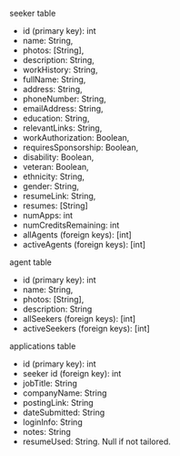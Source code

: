 seeker table

- id (primary key): int
- name: String,
- photos: [String],
- description: String,
- workHistory: String,
- fullName: String,
- address: String,
- phoneNumber: String,
- emailAddress: String,
- education: String,
- relevantLinks: String,
- workAuthorization: Boolean,
- requiresSponsorship: Boolean,
- disability: Boolean,
- veteran: Boolean,
- ethnicity: String,
- gender: String,
- resumeLink: String,
- resumes: [String]
- numApps: int
- numCreditsRemaining: int
- allAgents (foreign keys): [int]
- activeAgents (foreign keys): [int]

agent table

- id (primary key): int
- name: String,
- photos: [String],
- description: String
- allSeekers (foreign keys): [int]
- activeSeekers (foreign keys): [int]

applications table

- id (primary key): int
- seeker id (foreign key): int
- jobTitle: String
- companyName: String
- postingLink: String
- dateSubmitted: String
- loginInfo: String
- notes: String
- resumeUsed: String. Null if not tailored.

